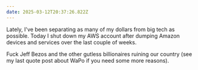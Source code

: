 ```yaml
---
date: 2025-03-12T20:37:26.822Z
---
```


Lately, I've been separating as many of my dollars from big tech as possible. Today I shut down my AWS account after dumping Amazon devices and services over the last couple of weeks.

Fuck Jeff Bezos and the other gutless billionaires ruining our country (see my last quote post about WaPo if you need some more reasons).
